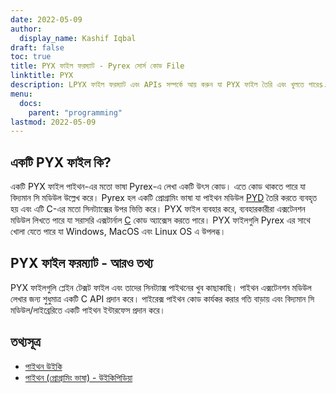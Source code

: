 ```yaml
---
date: 2022-05-09
author:
  display_name: Kashif Iqbal
draft: false
toc: true
title: PYX ফাইল ফরম্যাট - Pyrex সোর্স কোড File
linktitle: PYX
description: LPYX ফাইল ফরম্যাট এবং APIs সম্পর্কে আয় করুন যা PYX ফাইল তৈরি এবং খুলতে পারেs.
menu:
  docs:
    parent: "programming"
lastmod: 2022-05-09
---
```


## একটি PYX ফাইল কি?

একটি PYX ফাইল পাইথন-এর মতো ভাষা Pyrex-এ লেখা একটি উৎস কোড। এতে কোড থাকতে পারে যা বিদ্যমান সি মডিউল উল্লেখ করে। Pyrex হল একটি প্রোগ্রামিং ভাষা যা পাইথন মডিউল [PYD](/programming/pyd/) তৈরি করতে ব্যবহৃত হয় এবং এটি C-এর মতো সিনট্যাক্সের উপর ভিত্তি করে। PYX ফাইল ব্যবহার করে, ব্যবহারকারীরা এক্সটেনশন মডিউল লিখতে পারে যা সরাসরি এক্সটার্নাল [C](/programming/c/) কোড অ্যাক্সেস করতে পারে।
PYX ফাইলগুলি Pyrex এর সাথে খোলা যেতে পারে যা Windows, MacOS এবং Linux OS এ উপলব্ধ।

## PYX ফাইল ফরম্যাট - আরও তথ্য

PYX ফাইলগুলি প্লেইন টেক্সট ফাইল এবং তাদের সিনট্যাক্স পাইথনের খুব কাছাকাছি। পাইথন এক্সটেনশন মডিউল লেখার জন্য শুধুমাত্র একটি C API প্রদান করে। পাইরেক্স পাইথন কোড কার্যকর করার গতি বাড়ায় এবং বিদ্যমান সি মডিউল/লাইব্রেরিতে একটি পাইথন ইন্টারফেস প্রদান করে।

## তথ্যসূত্র

 * [পাইথন উইকি](https://wiki.python.org/moin/Pyrex)
 * [পাইথন (প্রোগ্রামিং ভাষা) - উইকিপিডিয়া](https://en.wikipedia.org/wiki/Python_(programming_language))

